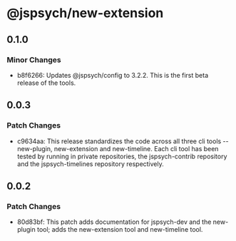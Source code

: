 # @jspsych/new-extension

## 0.1.0

### Minor Changes

- b8f6266: Updates @jspsych/config to 3.2.2. This is the first beta release of the tools.

## 0.0.3

### Patch Changes

- c9634aa: This release standardizes the code across all three cli tools -- new-plugin, new-extension and new-timeline. Each cli tool has been tested by running in private repositories, the jspsych-contrib repository and the jspsych-timelines repository respectively.

## 0.0.2

### Patch Changes

- 80d83bf: This patch adds documentation for jspsych-dev and the new-plugin tool; adds the new-extension tool and new-timeline tool.
